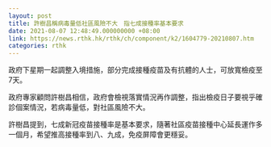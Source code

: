 ```yaml
---
layout: post
title: 許樹昌稱病毒量低社區風險不大　指七成接種率基本要求
date: 2021-08-07 12:48:49.000000000 +08:00
link: https://news.rthk.hk/rthk/ch/component/k2/1604779-20210807.htm
categories: rthk
---
```


政府下星期一起調整入境措施，部分完成接種疫苗及有抗體的人士，可放寬檢疫至7天。

政府專家顧問許樹昌相信，政府會檢視落實情況再作調整，指出檢疫日子要視乎確診個案情況，若病毒量低，對社區風險不大。

許樹昌提到，七成新冠疫苗接種率是基本要求，隨著社區疫苗接種中心延長運作多一個月，希望推高接種率到八、九成，免疫屏障會更穩妥。
